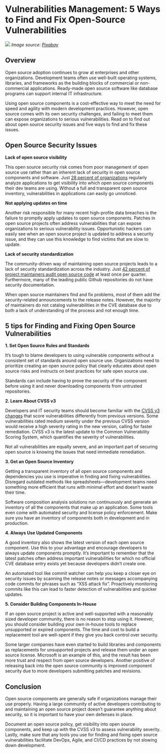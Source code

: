 # Vulnerabilities Management: 5 Ways to Find and Fix Open-Source Vulnerabilities

![](https://cdn.pixabay.com/photo/2016/12/21/17/39/cyber-security-1923446_960_720.png)
*Image source: [Pixabay](https://pixabay.com/illustrations/cyber-security-internet-security-1923446/)*

## Overview

Open source adoption continues to grow at enterprises and other organizations. Development teams often use well-built operating systems, libraries, and frameworks as the building blocks of commercial or non-commercial applications. Ready-made open source software like database programs can support internal IT infrastructure. 

Using open source components is a cost-effective way to meet the need for speed and agility with modern development practices. However, open source comes with its own security challenges, and failing to meet them can expose organizations to serious vulnerabilities. Read on to find out about open source security issues and five ways to find and fix these issues. 
## Open Source Security Issues

**Lack of open source visibility**

This open source security risk comes from poor management of open source use rather than an inherent lack of security in open source components and software. Just [28 percent of organizations](https://www.csoonline.com/article/3157377/open-source-software-security-challenges-persist.html) regularly analyze applications to get visibility into which open source components their dev teams are using. Without a full and transparent open source inventory, vulnerabilities in applications can easily go unnoticed. 

**Not applying updates on time**

Another risk responsible for many recent high-profile data breaches is the failure to promptly apply updates to open source components. Patches in open source projects often address vulnerabilities that can expose organizations to serious vulnerability issues. Opportunistic hackers can easily see when an open source project is updated to address a security issue, and they can use this knowledge to find victims that are slow to update. 

**Lack of security standardization**

The community-driven way of maintaining open source projects leads to a lack of security standardization across the industry. Just [42 percent of project maintainers audit open source code](https://thenewstack.io/ossmaintainer_security/) at least once per quarter. Furthermore, many of the leading public Github repositories do not have security documentation. 

When open source maintainers find and fix problems, most of them add the security-related announcements to the release notes. However, the majority of maintainers do not catalog vulnerabilities in the CVE database due to both a lack of understanding of the process and not enough time. 

## 5 tips for Finding and Fixing Open Source Vulnerabilities

**1. Set Open Source Rules and Standards**

It’s tough to blame developers to using vulnerable components without a consistent set of standards around open source use. Organizations need to prioritize creating an open source policy that clearly educates about open source risks and instructs on best practices for safe open source use. 

Standards can include having to prove the security of the component before using it and never downloading components from untrusted repositories. 

**2. Learn About CVSS v3**

Developers and IT security teams should become familiar with the [CVSS v3 changes](https://resources.whitesourcesoftware.com/blog-whitesource/cvss-v3-creates-new-challenges-for-developers) that score vulnerabilities differently from previous versions. Some vulnerabilities rated medium severity under the previous CVSS version would receive a high severity rating in the new version, calling for faster remediation. CVSS v3 is the latest update to the Common Vulnerability Scoring System, which quantifies the severity of vulnerabilities. 

Not all vulnerabilities are equally severe, and an important part of securing open source is knowing the issues that need immediate remediation. 

**3. Get an Open Source Inventory**

Getting a transparent inventory of all open source components and dependencies you use is imperative in finding and fixing vulnerabilities. Disregard outdated methods like spreadsheets—development teams need something more efficient that runs with minimal effort and doesn’t waste their time. 

Software composition analysis solutions run continuously and generate an inventory of all the components that make up an application. Some tools even come with automated security and license policy enforcement. Make sure you have an inventory of components both in development and in production. 

**4. Always Use Updated Components**

A good inventory also shows the latest version of each open source component. Use this to your advantage and encourage developers to always update components promptly. It’s important to remember that the latest patches often address important vulnerabilities for which no official CVE database entry exists yet because developers didn’t create one. 

An automated tool like commit watcher can help you keep a closer eye on security issues by scanning the release notes or messages accompanying code commits for phrases such as “XSS attack fix”. Proactively monitoring commits like this can lead to faster detection of vulnerabilities and quicker updates. 

**5. Consider Building Components In-House**

If an open source project is active and well-supported with a reasonably sized developer community, there is no reason to stop using it. However, you should consider building your own in-house tools to replace unsupported or expired components. The time and cost to build a replacement tool are well-spent if they give you back control over security. 

Some larger companies have even started to build libraries and components as replacements for unsupported projects and release them under an open source license. Microsoft is an example of this, and the result has been more trust and respect from open source developers. Another positive of releasing back into the open source community is improved component security due to more developers submitting patches and revisions.

## Conclusion

Open source components are generally safe if organizations manage their use properly. Having a large community of active developers contributing to and maintaining an open source project doesn’t guarantee anything about security, so it is important to have your own defenses in place. 

Document an open source policy, get visibility into open source components, and keep up with the CVSS v3 to assess vulnerability severity. Lastly, make sure that any tools you use for finding and fixing open source vulnerabilities facilitate DevOps, Agile, and CI/CD practices by not slowing down development.
